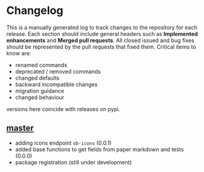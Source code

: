 # Changelog

This is a manually generated log to track changes to the repository for each release. 
Each section should include general headers such as **Implemented enhancements** 
and **Merged pull requests**. All closed issued and bug fixes should be 
represented by the pull requests that fixed them.
Critical items to know are:

 - renamed commands
 - deprecated / removed commands
 - changed defaults
 - backward incompatible changes
 - migration guidance
 - changed behaviour

versions here coincide with releases on pypi.

## [master](https://github.com/openbases/openbases-python/tree/master)
 - adding icons endpoint `ob-icons` (0.0.1)
 - added base functions to get fields from paper markdown and tests (0.0.0)
 - package registration (still under development)
